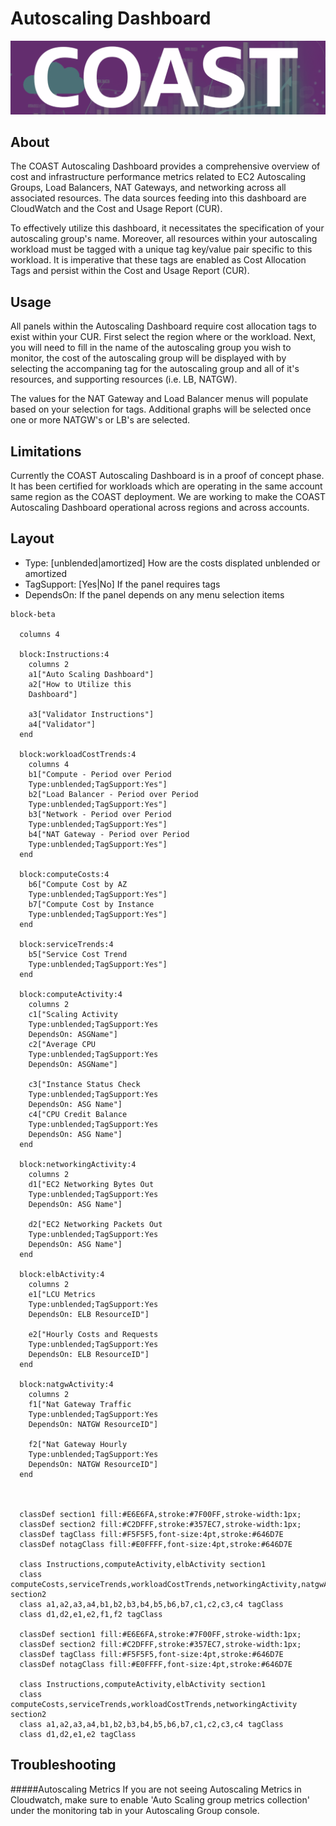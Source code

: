 # Autoscaling Dashboard

![Autoscaling Dashboard](../../images/coast_banner.png)

## About

The COAST Autoscaling Dashboard provides a comprehensive overview of cost and infrastructure performance metrics related to EC2 Autoscaling Groups, Load Balancers, NAT Gateways, and networking across all associated resources. The data sources feeding into this dashboard are CloudWatch and the Cost and Usage Report (CUR).

To effectively utilize this dashboard, it necessitates the specification of your autoscaling group's name. Moreover, all resources within your autoscaling workload must be tagged with a unique tag key/value pair specific to this workload. It is imperative that these tags are enabled as Cost Allocation Tags and persist within the Cost and Usage Report (CUR).

## Usage
All panels within the Autoscaling Dashboard require cost allocation tags to exist within your CUR.  First select the region where or the workload.  Next, you will need to fill in the name of the autoscaling group you wish to monitor, the cost of the autoscaling group will be displayed with by selecting the accompaning tag for the autoscaling group and all of it's resources, and supporting resources (i.e. LB, NATGW).   

The values for the NAT Gateway and Load Balancer menus will populate based on your selection for tags.  Additional graphs will be selected once one or more NATGW's or LB's are selected. 


## Limitations 

Currently the COAST Autoscaling Dashboard is in a proof of concept phase.  It has been certified for workloads which are operating in the same account same region as the COAST deployment.  We are working to make the COAST Autoscaling Dashboard operational across regions and across accounts.

## Layout
- Type: [unblended|amortized] How are the costs displated unblended or amortized
- TagSupport: [Yes|No] If the panel requires tags
- DependsOn: If the panel depends on any menu selection items

```mermaid
block-beta

  columns 4

  block:Instructions:4
    columns 2
    a1["Auto Scaling Dashboard"] 
    a2["How to Utilize this 
    Dashboard"]

    a3["Validator Instructions"]
    a4["Validator"]
  end
  
  block:workloadCostTrends:4
    columns 4
    b1["Compute - Period over Period  
    Type:unblended;TagSupport:Yes"]
    b2["Load Balancer - Period over Period
    Type:unblended;TagSupport:Yes"]
    b3["Network - Period over Period
    Type:unblended;TagSupport:Yes"]
    b4["NAT Gateway - Period over Period
    Type:unblended;TagSupport:Yes"]
  end

  block:computeCosts:4
    b6["Compute Cost by AZ
    Type:unblended;TagSupport:Yes"]
    b7["Compute Cost by Instance
    Type:unblended;TagSupport:Yes"]
  end 

  block:serviceTrends:4
    b5["Service Cost Trend
    Type:unblended;TagSupport:Yes"]
  end

  block:computeActivity:4
    columns 2
    c1["Scaling Activity
    Type:unblended;TagSupport:Yes
    DependsOn: ASGName"]
    c2["Average CPU
    Type:unblended;TagSupport:Yes
    DependsOn: ASGName"]
    
    c3["Instance Status Check
    Type:unblended;TagSupport:Yes
    DependsOn: ASG Name"]
    c4["CPU Credit Balance
    Type:unblended;TagSupport:Yes
    DependsOn: ASG Name"]
  end 

  block:networkingActivity:4
    columns 2
    d1["EC2 Networking Bytes Out
    Type:unblended;TagSupport:Yes
    DependsOn: ASG Name"]

    d2["EC2 Networking Packets Out
    Type:unblended;TagSupport:Yes
    DependsOn: ASG Name"]
  end

  block:elbActivity:4
    columns 2
    e1["LCU Metrics
    Type:unblended;TagSupport:Yes
    DependsOn: ELB ResourceID"]

    e2["Hourly Costs and Requests
    Type:unblended;TagSupport:Yes
    DependsOn: ELB ResourceID"]
  end

  block:natgwActivity:4
    columns 2
    f1["Nat Gateway Traffic
    Type:unblended;TagSupport:Yes
    DependsOn: NATGW ResourceID"]

    f2["Nat Gateway Hourly
    Type:unblended;TagSupport:Yes
    DependsOn: NATGW ResourceID"]
  end

  

  classDef section1 fill:#E6E6FA,stroke:#7F00FF,stroke-width:1px;
  classDef section2 fill:#C2DFFF,stroke:#357EC7,stroke-width:1px;
  classDef tagClass fill:#F5F5F5,font-size:4pt,stroke:#646D7E 
  classDef notagClass fill:#E0FFFF,font-size:4pt,stroke:#646D7E 
  
  class Instructions,computeActivity,elbActivity section1
  class computeCosts,serviceTrends,workloadCostTrends,networkingActivity,natgwActivity section2
  class a1,a2,a3,a4,b1,b2,b3,b4,b5,b6,b7,c1,c2,c3,c4 tagClass
  class d1,d2,e1,e2,f1,f2 tagClass

  classDef section1 fill:#E6E6FA,stroke:#7F00FF,stroke-width:1px;
  classDef section2 fill:#C2DFFF,stroke:#357EC7,stroke-width:1px;
  classDef tagClass fill:#F5F5F5,font-size:4pt,stroke:#646D7E 
  classDef notagClass fill:#E0FFFF,font-size:4pt,stroke:#646D7E 
  
  class Instructions,computeActivity,elbActivity section1
  class computeCosts,serviceTrends,workloadCostTrends,networkingActivity section2
  class a1,a2,a3,a4,b1,b2,b3,b4,b5,b6,b7,c1,c2,c3,c4 tagClass
  class d1,d2,e1,e2 tagClass

```

## Troubleshooting

#####Autoscaling Metrics
If you are not seeing Autoscaling Metrics in Cloudwatch, make sure to enable 'Auto Scaling group metrics collection' under the monitoring tab in your Autoscaling Group console.


